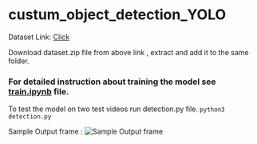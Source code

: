 # custum_object_detection_YOLO
Dataset Link: [Click](https://drive.google.com/file/d/1T98UZ0It2nnCy34HImTeXa0XLsikseSp/view?usp=sharing)

Download dataset.zip file from above link , extract and add it to the same folder.
### For detailed instruction about training the model see [train.ipynb](https://github.com/C0mRD/custum_object_detection_YOLO/blob/main/train.ipynb) file.

To test the model on two test videos run detection.py file.
``` python3 detection.py ```

Sample Output frame :
![Sample Output frame](screenshot.jpg)

